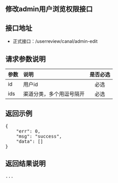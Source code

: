 修改admin用户浏览权限接口
----------

接口地址
----------
  * 正式接口：/userreview/canal/admin-edit

请求参数说明
----------
|  参数         |说明          |是否必选|
| ------------- |:-------------|:-----:|
| id    | 用户id | 必选|
| ids    | 渠道分类，多个用逗号隔开 | 必选|

返回示例
----------
<pre>
{
    "err": 0,
    "msg": "success",
    "data": []
}
</pre>

返回结果说明
----------
<pre>
...
</pre>